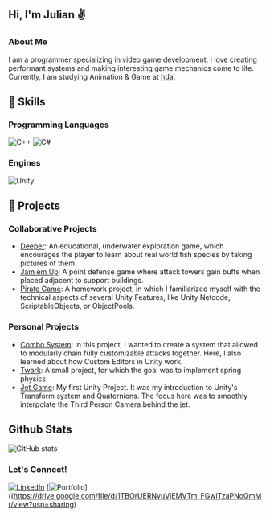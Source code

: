 ## Hi, I'm Julian ✌️

### About Me
I am a  programmer specializing in video game development.  I love creating performant systems and making interesting game mechanics come to life.<br/>
Currently, I am studying Animation & Game at [hda](https://h-da.de/).

## 💼 Skills
### Programming Languages
![C++](https://img.shields.io/badge/c++-%2300599C.svg?style=for-the-badge&logo=c%2B%2B&logoColor=white)
![C#](https://img.shields.io/badge/c%23-%23239120.svg?style=for-the-badge&logo=csharp&logoColor=white)

### Engines
![Unity](https://img.shields.io/badge/unity-%23000000.svg?style=for-the-badge&logo=unity&logoColor=white)

## 👾 Projects
### Collaborative Projects
- [Deeper](https://github.com/1Bazzelle/Deeper): An educational, underwater exploration game, which encourages the player to learn about real world fish species by taking pictures of them.
- [Jam em Up](https://github.com/JoshGamesHda/RR_1.git): A point defense game where attack towers gain buffs when placed adjacent to support buildings.
- [Pirate Game](https://github.com/1Bazzelle/Pirate-Game/tree/main): A homework project, in which I familiarized myself with the technical aspects of several Unity Features, like Unity Netcode, ScriptableObjects, or ObjectPools.

### Personal Projects
- [Combo System](https://github.com/1Bazzelle/ComboSystemPrototype): In this project, I wanted to create a system that allowed to modularly chain fully customizable attacks together. Here, I also learned about how Custom Editors in Unity work.
- [Twark](https://github.com/1Bazzelle/Twark-II): A small project, for which the goal was to implement spring physics.
- [Jet Game](link): My first Unity Project. It was my introduction to Unity's Transform system and Quaternions. The focus here was to smoothly interpolate the Third Person Camera behind the jet.

## Github Stats
![GitHub stats](https://github-readme-stats.vercel.app/api?username=1Bazzelle&show_icons=true&theme=radical)

### Let's Connect!
[![LinkedIn](https://img.shields.io/badge/-LinkedIn-0077B5?style=flat-square&logo=linkedin&logoColor=white)](https://linkedin.com/in/julian-papesch-808b8b321)
[![Portfolio](https://img.shields.io/badge/-Portfolio-000000?style=flat-square&logo=codepen&logoColor=white)]((https://drive.google.com/file/d/1TBOrUERNvuVjEMVTm_FGwlTzaPNoQmMr/view?usp=sharing)

